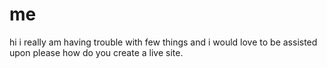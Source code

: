 # me
hi i really am having trouble with few things and i would love to be assisted upon please how do you create a live site.
